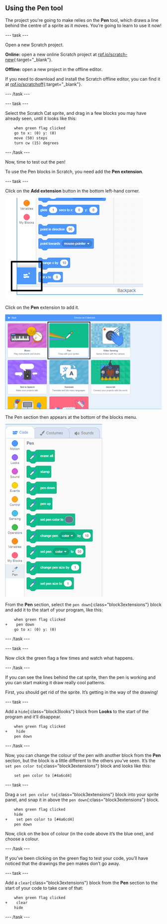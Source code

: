 ## Using the Pen tool

The project you're going to make relies on the **Pen** tool, which draws a line behind the centre of a sprite as it moves. You’re going to learn to use it now!

\--- task \---

Open a new Scratch project.

**Online:** open a new online Scratch project at [rpf.io/scratch-new](http://rpf.io/scratch-new){:target="_blank"}.

**Offline:** open a new project in the offline editor.

If you need to download and install the Scratch offline editor, you can find it at [rpf.io/scratchoff](http://rpf.io/scratchoff){:target="_blank"}.

\--- /task \---

\--- task \---

Select the Scratch Cat sprite, and drag in a few blocks you may have already seen, until it looks like this:

```blocks3
    when green flag clicked
    go to x: (0) y: (0)
    move (50) steps
    turn cw (15) degrees
```

\--- /task \---

Now, time to test out the pen!

To use the Pen blocks in Scratch, you need add the **Pen extension**.

\--- task \---

Click on the **Add extension** button in the bottom left-hand corner.

![add extension button highlighted](images/add-extension-annotated.png)

Click on the **Pen** extension to add it.

![pen extension highlighted](images/click-pen-annotated.png)

The Pen section then appears at the bottom of the blocks menu.

![pen extension blocks](images/pen-extension-blocks.png)

From the **Pen** section, select the `pen down`{:class="block3extensions"} block and add it to the start of your program, like this:

```blocks3
    when green flag clicked
+    pen down
    go to x: (0) y: (0)
```

\--- /task \---

\--- task \---

Now click the green flag a few times and watch what happens.

\--- /task \---

If you can see the lines behind the cat sprite, then the pen is working and you can start making it draw really cool patterns.

First, you should get rid of the sprite. It’s getting in the way of the drawing!

\--- task \---

Add a `hide`{:class="block3looks"} block from **Looks** to the start of the program and it’ll disappear.

```blocks3
    when green flag clicked
+    hide
    pen down
```

\--- /task \---

Now, you can change the colour of the pen with another block from the **Pen** section, but the block is a little different to the others you’ve seen. It’s the `set pen color to`{:class="block3extensions"} block and looks like this:

```blocks3
    set pen color to [#4a6cd4]
```

\--- task \---

Drag a `set pen color to`{:class="block3extensions"} block into your sprite panel, and snap it in above the `pen down`{:class="block3extensions"} block.

```blocks3
    when green flag clicked
    hide
+    set pen color to [#4a6cd4]
    pen down
```

Now, click on the box of colour (in the code above it’s the blue one), and choose a colour.

\--- /task \---

If you’ve been clicking on the green flag to test your code, you’ll have noticed that the drawings the pen makes don’t go away.

\--- task \---

Add a `clear`{:class="block3extensions"} block from the **Pen** section to the start of your code to take care of that:

```blocks3
    when green flag clicked
+    clear
    hide
```

\--- /task \---